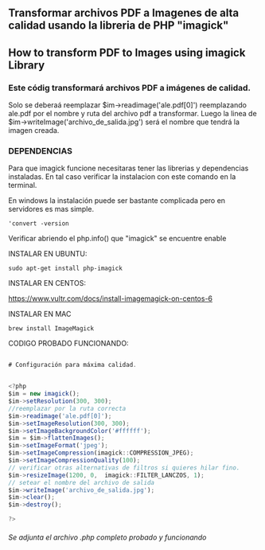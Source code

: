 ## Transformar archivos PDF a Imagenes de alta calidad usando la libreria de PHP "imagick"

## How to transform PDF to Images using imagick Library


### Este códig transformará archivos PDF a imágenes de calidad.

Solo se deberaá reemplazar $im->readimage('ale.pdf[0]')  reemplazando ale.pdf por el nombre y ruta del archivo pdf a transformar.
Luego la linea de $im->writeImage('archivo_de_salida.jpg')   será el nombre que tendrá la imagen creada.



### DEPENDENCIAS

  Para que imagick funcione necesitaras tener las librerias y dependencias instaladas.
   En tal caso verificar la instalacion con este comando en la terminal.
   
   En windows la instalación puede ser bastante complicada pero en servidores es mas simple.
   ```
   'convert -version
   ```
   Verificar abriendo el php.info() que  "imagick" se encuentre enable
  
   INSTALAR EN UBUNTU:
   ```
  sudo apt-get install php-imagick
  ```
  INSTALAR EN CENTOS:
  
  https://www.vultr.com/docs/install-imagemagick-on-centos-6
  
 INSTALAR EN MAC
 ```
 brew install ImageMagick
 ```
 
 


CODIGO PROBADO FUNCIONANDO:


```javascript

# Configuración para máxima calidad.


<?php
$im = new imagick();
$im->setResolution(300, 300);
//reemplazar por la ruta correcta
$im->readimage('ale.pdf[0]');
$im->setImageResolution(300, 300);
$im->setImageBackgroundColor('#ffffff');
$im = $im->flattenImages();
$im->setImageFormat('jpeg');
$im->setImageCompression(imagick::COMPRESSION_JPEG);
$im->setImageCompressionQuality(100);
// verificar otras alternativas de filtros si quieres hilar fino.
$im->resizeImage(1200, 0,  imagick::FILTER_LANCZOS, 1); 
// setear el nombre del archivo de salida
$im->writeImage('archivo_de_salida.jpg'); 
$im->clear(); 
$im->destroy();

?>
```


###### Se adjunta el archivo .php completo probado y funcionando


